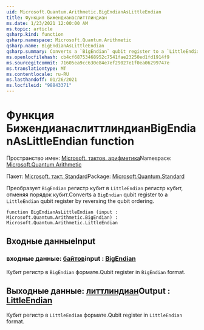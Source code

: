 ```yaml
---
uid: Microsoft.Quantum.Arithmetic.BigEndianAsLittleEndian
title: Функция Бижендианаслиттлиндиан
ms.date: 1/23/2021 12:00:00 AM
ms.topic: article
qsharp.kind: function
qsharp.namespace: Microsoft.Quantum.Arithmetic
qsharp.name: BigEndianAsLittleEndian
qsharp.summary: Converts a `BigEndian` qubit register to a `LittleEndian` qubit register by reversing the qubit ordering.
ms.openlocfilehash: cb4cf68753468952c7541fae23250ed1fd1914f9
ms.sourcegitcommit: 71605ea9cc630e84e7ef29027e1f0ea06299747e
ms.translationtype: MT
ms.contentlocale: ru-RU
ms.lasthandoff: 01/26/2021
ms.locfileid: "98843371"
---
```

# <a name="bigendianaslittleendian-function"></a><span data-ttu-id="93a16-102">Функция Бижендианаслиттлиндиан</span><span class="sxs-lookup"><span data-stu-id="93a16-102">BigEndianAsLittleEndian function</span></span>

<span data-ttu-id="93a16-103">Пространство имен: [Microsoft. тактов. арифметика](xref:Microsoft.Quantum.Arithmetic)</span><span class="sxs-lookup"><span data-stu-id="93a16-103">Namespace: [Microsoft.Quantum.Arithmetic](xref:Microsoft.Quantum.Arithmetic)</span></span>

<span data-ttu-id="93a16-104">Пакет: [Microsoft. такт. Standard](https://nuget.org/packages/Microsoft.Quantum.Standard)</span><span class="sxs-lookup"><span data-stu-id="93a16-104">Package: [Microsoft.Quantum.Standard](https://nuget.org/packages/Microsoft.Quantum.Standard)</span></span>


<span data-ttu-id="93a16-105">Преобразует `BigEndian` регистр кубит в `LittleEndian` регистр кубит, отменяя порядок кубит.</span><span class="sxs-lookup"><span data-stu-id="93a16-105">Converts a `BigEndian` qubit register to a `LittleEndian` qubit register by reversing the qubit ordering.</span></span>

```qsharp
function BigEndianAsLittleEndian (input : Microsoft.Quantum.Arithmetic.BigEndian) : Microsoft.Quantum.Arithmetic.LittleEndian
```


## <a name="input"></a><span data-ttu-id="93a16-106">Входные данные</span><span class="sxs-lookup"><span data-stu-id="93a16-106">Input</span></span>

### <a name="input--bigendian"></a><span data-ttu-id="93a16-107">входные данные: [байтов](xref:Microsoft.Quantum.Arithmetic.BigEndian)</span><span class="sxs-lookup"><span data-stu-id="93a16-107">input : [BigEndian](xref:Microsoft.Quantum.Arithmetic.BigEndian)</span></span>

<span data-ttu-id="93a16-108">Кубит регистр в `BigEndian` формате.</span><span class="sxs-lookup"><span data-stu-id="93a16-108">Qubit register in `BigEndian` format.</span></span>



## <a name="output--littleendian"></a><span data-ttu-id="93a16-109">Выходные данные: [литтлиндиан](xref:Microsoft.Quantum.Arithmetic.LittleEndian)</span><span class="sxs-lookup"><span data-stu-id="93a16-109">Output : [LittleEndian](xref:Microsoft.Quantum.Arithmetic.LittleEndian)</span></span>

<span data-ttu-id="93a16-110">Кубит регистр в `LittleEndian` формате.</span><span class="sxs-lookup"><span data-stu-id="93a16-110">Qubit register in `LittleEndian` format.</span></span>